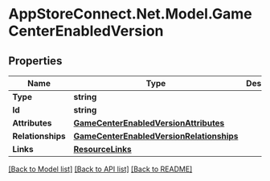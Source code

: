 # AppStoreConnect.Net.Model.GameCenterEnabledVersion

## Properties

Name | Type | Description | Notes
------------ | ------------- | ------------- | -------------
**Type** | **string** |  | 
**Id** | **string** |  | 
**Attributes** | [**GameCenterEnabledVersionAttributes**](GameCenterEnabledVersionAttributes.md) |  | [optional] 
**Relationships** | [**GameCenterEnabledVersionRelationships**](GameCenterEnabledVersionRelationships.md) |  | [optional] 
**Links** | [**ResourceLinks**](ResourceLinks.md) |  | 

[[Back to Model list]](../README.md#documentation-for-models) [[Back to API list]](../README.md#documentation-for-api-endpoints) [[Back to README]](../README.md)

